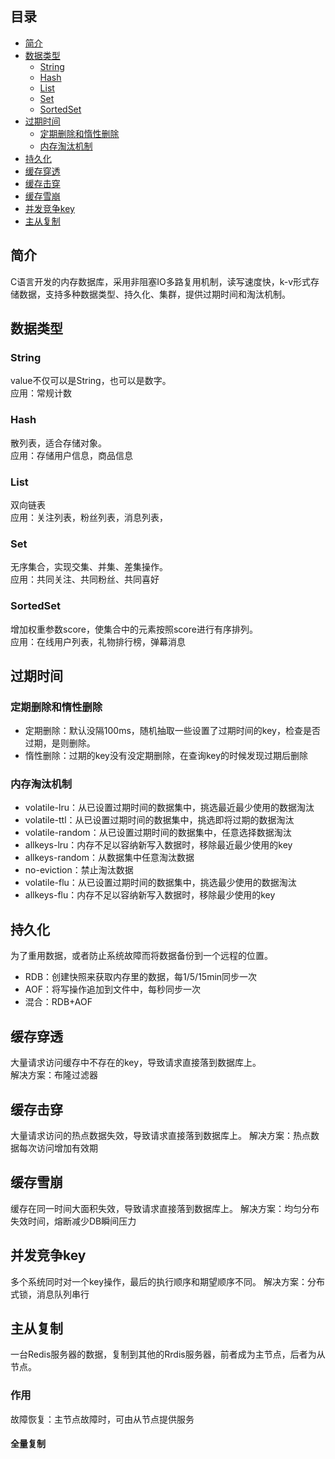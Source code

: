 ## 目录

- [简介](#简介)
- [数据类型](#数据类型)
    - [String](#String)
    - [Hash](#Hash)
    - [List](#List)
    - [Set](#Set)
    - [SortedSet](#SortedSet)
- [过期时间](#过期时间)
    - [定期删除和惰性删除](#定期删除和惰性删除)
    - [内存淘汰机制](#内存淘汰机制)
- [持久化](#持久化)
- [缓存穿透](#缓存穿透)
- [缓存击穿](#缓存击穿)
- [缓存雪崩](#缓存雪崩)
- [并发竞争key](#并发竞争key)
- [主从复制](#主从复制)


## 简介

C语言开发的内存数据库，采用非阻塞IO多路复用机制，读写速度快，k-v形式存储数据，支持多种数据类型、持久化、集群，提供过期时间和淘汰机制。


## 数据类型

### String

value不仅可以是String，也可以是数字。  
应用：常规计数

### Hash

散列表，适合存储对象。  
应用：存储用户信息，商品信息

### List

双向链表  
应用：关注列表，粉丝列表，消息列表，

### Set

无序集合，实现交集、并集、差集操作。  
应用：共同关注、共同粉丝、共同喜好

### SortedSet  

增加权重参数score，使集合中的元素按照score进行有序排列。  
应用：在线用户列表，礼物排行榜，弹幕消息


## 过期时间

### 定期删除和惰性删除

* 定期删除：默认没隔100ms，随机抽取一些设置了过期时间的key，检查是否过期，是则删除。
* 惰性删除：过期的key没有没定期删除，在查询key的时候发现过期后删除

### 内存淘汰机制

* volatile-lru：从已设置过期时间的数据集中，挑选最近最少使用的数据淘汰
* volatile-ttl：从已设置过期时间的数据集中，挑选即将过期的数据淘汰
* volatile-random：从已设置过期时间的数据集中，任意选择数据淘汰
* allkeys-lru：内存不足以容纳新写入数据时，移除最近最少使用的key
* allkeys-random：从数据集中任意淘汰数据
* no-eviction：禁止淘汰数据
* volatile-flu：从已设置过期时间的数据集中，挑选最少使用的数据淘汰
* allkeys-flu：内存不足以容纳新写入数据时，移除最少使用的key


## 持久化

为了重用数据，或者防止系统故障而将数据备份到一个远程的位置。

* RDB：创建快照来获取内存里的数据，每1/5/15min同步一次
* AOF：将写操作追加到文件中，每秒同步一次
* 混合：RDB+AOF


## 缓存穿透

大量请求访问缓存中不存在的key，导致请求直接落到数据库上。  
解决方案：布隆过滤器


## 缓存击穿

大量请求访问的热点数据失效，导致请求直接落到数据库上。
解决方案：热点数据每次访问增加有效期


## 缓存雪崩

缓存在同一时间大面积失效，导致请求直接落到数据库上。
解决方案：均匀分布失效时间，熔断减少DB瞬间压力


## 并发竞争key

多个系统同时对一个key操作，最后的执行顺序和期望顺序不同。
解决方案：分布式锁，消息队列串行


## 主从复制

一台Redis服务器的数据，复制到其他的Rrdis服务器，前者成为主节点，后者为从节点。

### 作用

故障恢复：主节点故障时，可由从节点提供服务

#### 全量复制

